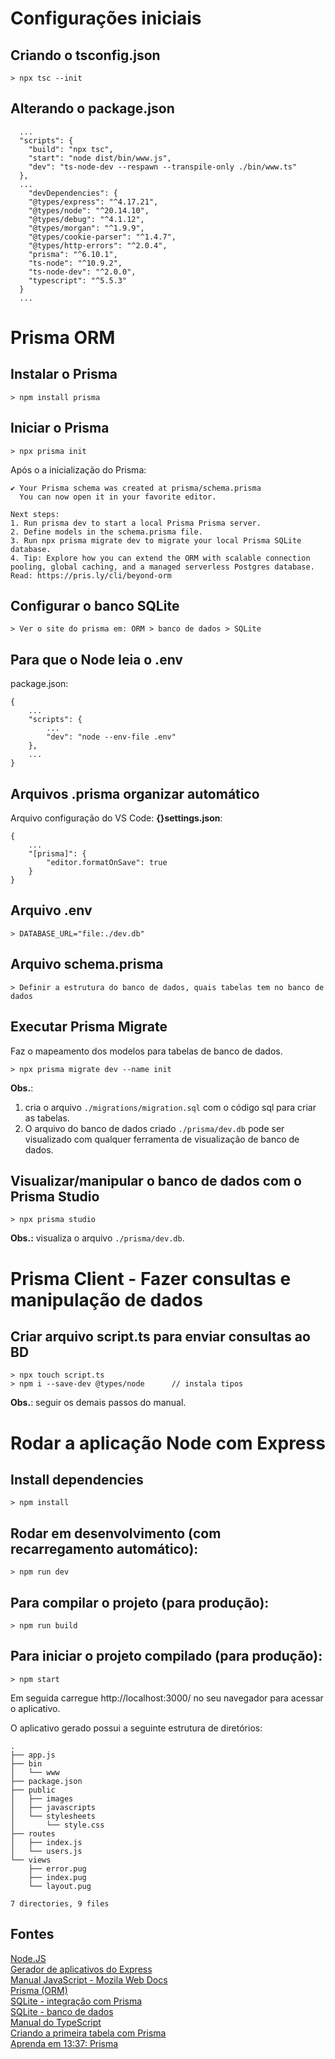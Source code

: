 # Configurações iniciais

## Criando o tsconfig.json
    > npx tsc --init

## Alterando o package.json
```
  ...
  "scripts": {
    "build": "npx tsc",                               
    "start": "node dist/bin/www.js",                  
    "dev": "ts-node-dev --respawn --transpile-only ./bin/www.ts"
  },
  ...
    "devDependencies": {
    "@types/express": "^4.17.21",
    "@types/node": "^20.14.10",
    "@types/debug": "^4.1.12",
    "@types/morgan": "^1.9.9",
    "@types/cookie-parser": "^1.4.7",
    "@types/http-errors": "^2.0.4",
    "prisma": "^6.10.1",
    "ts-node": "^10.9.2",
    "ts-node-dev": "^2.0.0",
    "typescript": "^5.5.3"
  }
  ...
```

# Prisma ORM

## Instalar o Prisma
    > npm install prisma

## Iniciar o Prisma
    > npx prisma init

Após o a inicialização do Prisma:  
```
✔ Your Prisma schema was created at prisma/schema.prisma
  You can now open it in your favorite editor.

Next steps:
1. Run prisma dev to start a local Prisma Prisma server.
2. Define models in the schema.prisma file.
3. Run npx prisma migrate dev to migrate your local Prisma SQLite database.
4. Tip: Explore how you can extend the ORM with scalable connection pooling, global caching, and a managed serverless Postgres database. Read: https://pris.ly/cli/beyond-orm
```

## Configurar o banco SQLite
    > Ver o site do prisma em: ORM > banco de dados > SQLite

## Para que o Node leia o .env

package.json:  
```
{
    ...
    "scripts": {
        ...
        "dev": "node --env-file .env"
    },
    ...
}
```

## Arquivos .prisma organizar automático

Arquivo configuração do VS Code: **{}settings.json**:
```
{
    ...
    "[prisma]": {
        "editor.formatOnSave": true
    }
}
```

## Arquivo .env

    > DATABASE_URL="file:./dev.db"

## Arquivo schema.prisma

    > Definir a estrutura do banco de dados, quais tabelas tem no banco de dados

## Executar Prisma Migrate

Faz o mapeamento dos modelos para tabelas de banco de dados.  

    > npx prisma migrate dev --name init

**Obs.**:

1. cria o arquivo `./migrations/migration.sql` com o código sql para criar as tabelas.  
2. O arquivo do banco de dados criado `./prisma/dev.db` pode ser visualizado com qualquer ferramenta de visualização de banco de dados.  

## Visualizar/manipular o banco de dados com o Prisma Studio

    > npx prisma studio

**Obs.:** visualiza o arquivo `./prisma/dev.db`.  

# Prisma Client - Fazer consultas e manipulação de dados

## Criar arquivo script.ts para enviar consultas ao BD
    > npx touch script.ts
    > npm i --save-dev @types/node      // instala tipos

**Obs.**: seguir os demais passos do manual.

# Rodar a aplicação Node com Express

## Install dependencies
    > npm install

## Rodar em desenvolvimento (com recarregamento automático):
    > npm run dev

## Para compilar o projeto (para produção):
    > npm run build

## Para iniciar o projeto compilado (para produção):
    > npm start

Em seguida carregue http://localhost:3000/ no seu navegador para acessar o aplicativo.

O aplicativo gerado possui a seguinte estrutura de diretórios:

```
.
├── app.js
├── bin
│   └── www
├── package.json
├── public
│   ├── images
│   ├── javascripts
│   └── stylesheets
│       └── style.css
├── routes
│   ├── index.js
│   └── users.js
└── views
    ├── error.pug
    ├── index.pug
    └── layout.pug

7 directories, 9 files

```

## Fontes

[Node.JS](https://nodejs.org/en/)  
[Gerador de aplicativos do Express](https://expressjs.com/pt-br/starter/generator.html)  
[Manual JavaScript - Mozila Web Docs](https://developer.mozilla.org/pt-BR/docs/Web/JavaScript/Guide)  
[Prisma (ORM)](https://www.prisma.io/docs/getting-started/quickstart-sqlite)  
[SQLite - integração com Prisma](https://www.prisma.io/docs/orm/overview/databases/sqlite)  
[SQLite - banco de dados](https://www.sqlite.org/)  
[Manual do TypeScript](https://www.typescriptlang.org/docs/handbook/2/basic-types.html)  
[Criando a primeira tabela com Prisma
](https://www.youtube.com/watch?v=KjZ5RmrSptI&list=PL3rXHPXruajKEyb8OHKqJBieRtmP-Kbhx&index=8&ab_channel=Rocketseat)  
[Aprenda em 13:37: Prisma
](https://www.youtube.com/watch?v=uApCW1gcpdE&t=554s&ab_channel=Lu%C3%ADsRudge)  
